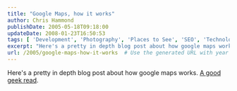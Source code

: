 ```yaml
---
title: "Google Maps, how it works"
author: Chris Hammond
publishDate: 2005-05-18T09:18:00
updateDate: 2008-01-23T16:50:53
tags: [ 'Development', 'Photography', 'Places to See', 'SEO', 'Technology' ]
excerpt: "Here's a pretty in depth blog post about how google maps works. A good geek..."
url: /2005/google-maps-how-it-works  # Use the generated URL with year
---
```

Here's a pretty in depth blog post about how google maps works. <A href="https://jgwebber.blogspot.com/2005/02/mapping-google.html">A good geek read</A>.
